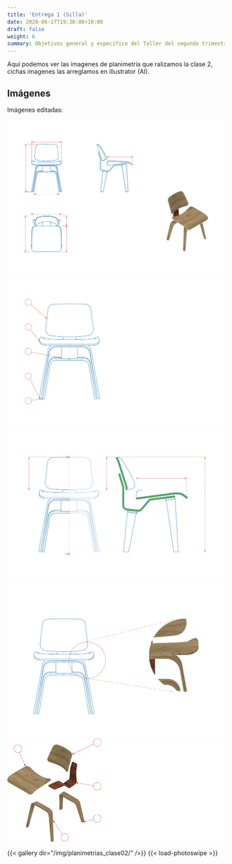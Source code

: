 ```yaml
---
title: 'Entrega 1 (Silla)'
date: 2020-06-17T19:30:08+10:00
draft: false
weight: 6
summary: Objetivos general y específico del Taller del segundo trimestre de 2020.
---
```


Aquí podemos ver las imagenes de planimetría que ralizamos la clase 2, cichas imagenes las arreglamos en illustrator (AI).

## Imágenes

Imágenes editadas: 

![Planimetria_1](/img/planimetrias_clase02/1.png)
![Planimetria_2](/img/planimetrias_clase02/2.png)
![Planimetria_3](/img/planimetrias_clase02/3.png)
![Planimetria_4](/img/planimetrias_clase02/4.png)
![Planimetria_5](/img/planimetrias_clase02/5.png)

{{< gallery dir="/img/planimetrias_clase02/" />}} {{< load-photoswipe >}}
